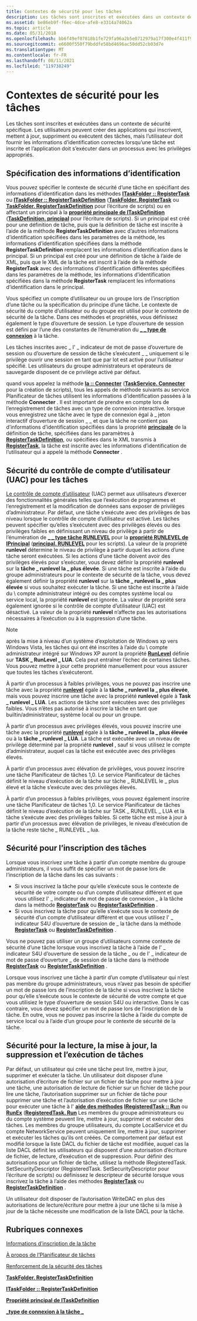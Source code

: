```yaml
---
title: Contextes de sécurité pour les tâches
description: Les tâches sont inscrites et exécutées dans un contexte de sécurité spécifique.
ms.assetid: be86eb9f-f6ec-4dce-afe8-e3314a74062a
ms.topic: article
ms.date: 05/31/2018
ms.openlocfilehash: bb6f49ef07818b1fe729fa96a2b5e0712979a17f300e4f411f96cefd2f3917f9
ms.sourcegitcommit: e6600f550f79bddfe58bd4696ac50dd52cb03d7e
ms.translationtype: MT
ms.contentlocale: fr-FR
ms.lasthandoff: 08/11/2021
ms.locfileid: "119738249"
---
```

# <a name="security-contexts-for-tasks"></a>Contextes de sécurité pour les tâches

Les tâches sont inscrites et exécutées dans un contexte de sécurité spécifique. Les utilisateurs peuvent créer des applications qui inscrivent, mettent à jour, suppriment ou exécutent des tâches, mais l’utilisateur doit fournir les informations d’identification correctes lorsqu’une tâche est inscrite et l’application doit s’exécuter dans un processus avec les privilèges appropriés.

## <a name="specifying-credentials"></a>Spécification des informations d’identification

Vous pouvez spécifier le contexte de sécurité d’une tâche en spécifiant des informations d’identification dans les méthodes [**ITaskFolder :: RegisterTask**](/windows/desktop/api/taskschd/nf-taskschd-itaskfolder-registertask) ou [**ITaskFolder :: RegisterTaskDefinition**](/windows/desktop/api/taskschd/nf-taskschd-itaskfolder-registertaskdefinition) ([**TaskFolder. RegisterTask**](taskfolder-registertask.md) ou [**TaskFolder. RegisterTaskDefinition**](taskfolder-registertaskdefinition.md) pour l’écriture de scripts) ou en affectant un principal à la [**propriété principale de ITaskDefinition**](/windows/desktop/api/taskschd/nf-taskschd-itaskdefinition-get_principal) ([**TaskDefinition. principal**](taskdefinition-principal.md) pour l’écriture de scripts). Si un principal est créé pour une définition de tâche, puis que la définition de tâche est inscrite à l’aide de la méthode **RegisterTaskDefinition** avec d’autres informations d’identification spécifiées dans les paramètres de la méthode, les informations d’identification spécifiées dans la méthode **RegisterTaskDefinition** remplacent les informations d’identification dans le principal. Si un principal est créé pour une définition de tâche à l’aide de XML, puis que le XML de la tâche est inscrit à l’aide de la méthode **RegisterTask** avec des informations d’identification différentes spécifiées dans les paramètres de la méthode, les informations d’identification spécifiées dans la méthode **RegisterTask** remplacent les informations d’identification dans le principal.

Vous spécifiez un compte d’utilisateur ou un groupe lors de l’inscription d’une tâche ou la spécification du principe d’une tâche. Le contexte de sécurité du compte d’utilisateur ou du groupe est utilisé pour le contexte de sécurité de la tâche. Dans ces méthodes et propriétés, vous définissez également le type d’ouverture de session. Le type d’ouverture de session est défini par l’une des constantes de l’énumération du [**\_ \_ type de connexion**](/windows/desktop/api/taskschd/ne-taskschd-task_logon_type) à la tâche.

Les tâches inscrites avec \_ l' \_ indicateur de mot de passe d’ouverture de session ou d’ouverture de session de tâche s’exécutent \_ \_ uniquement si le privilège ouvrir une session en tant que par lot est activé pour l’utilisateur spécifié. Les utilisateurs du groupe administrateurs et opérateurs de sauvegarde disposent de ce privilège activé par défaut.

quand vous appelez la méthode [**la :: Connecter**](/windows/desktop/api/taskschd/nf-taskschd-itaskservice-connect) ([**TaskService. Connecter**](taskservice-connect.md) pour la création de scripts), tous les appels de méthode suivants au service Planificateur de tâches utilisent les informations d’identification passées à la méthode **Connecter** . Il est important de prendre en compte lors de l’enregistrement de tâches avec un type de connexion interactive. lorsque vous enregistrez une tâche avec le type de connexion égal à \_ jeton interactif d’ouverture de session \_ \_ et que la tâche ne contient pas d’informations d’identification spécifiées dans la propriété [**principale**](/windows/desktop/api/taskschd/nf-taskschd-itaskdefinition-get_principal) de la définition de tâche, spécifiées dans les paramètres à [**RegisterTaskDefinition**](/windows/desktop/api/taskschd/nf-taskschd-itaskfolder-registertaskdefinition), ou spécifiées dans le XML transmis à [**RegisterTask**](/windows/desktop/api/taskschd/nf-taskschd-itaskfolder-registertask), la tâche est inscrite avec les informations d’identification de l’utilisateur qui a appelé la méthode **Connecter** .

## <a name="user-account-control-uac-security-for-tasks"></a>Sécurité du contrôle de compte d’utilisateur (UAC) pour les tâches

[Le contrôle de compte d’utilisateur](https://www.microsoft.com/technet/windowsvista/security/uac.mspx) (UAC) permet aux utilisateurs d’exercer des fonctionnalités générales telles que l’exécution de programmes et l’enregistrement et la modification de données sans exposer de privilèges d’administrateur. Par défaut, une tâche s’exécute avec des privilèges de bas niveau lorsque le contrôle de compte d’utilisateur est activé. Les tâches peuvent spécifier qu’elles s’exécutent avec des privilèges élevés ou des privilèges faibles en définissant un niveau de privilège à partir de l’énumération de [**\_ \_ type tâche RUNLEVEL**](/windows/win32/api/taskschd/ne-taskschd-task_runlevel_type) pour la [**propriété RUNLEVEL de IPrincipal**](/windows/desktop/api/taskschd/nf-taskschd-iprincipal-get_runlevel) ([**principal. RUNLEVEL**](principal-runlevel.md) pour les scripts). La valeur de la propriété **runlevel** détermine le niveau de privilège à partir duquel les actions d’une tâche seront exécutées. Si les actions d’une tâche doivent avoir des privilèges élevés pour s’exécuter, vous devez définir la propriété **runlevel** sur la **tâche \_ runlevel la \_ plus élevée**. Si une tâche est inscrite à l’aide du groupe administrateurs pour le contexte de sécurité de la tâche, vous devez également définir la propriété **runlevel** sur la **tâche \_ runlevel la \_ plus élevée** si vous souhaitez exécuter la tâche. Si une tâche est inscrite à l’aide du \\ compte administrateur intégré ou des comptes système local ou service local, la propriété **runlevel** est ignorée. La valeur de propriété sera également ignorée si le contrôle de compte d’utilisateur (UAC) est désactivé. La valeur de la propriété **runlevel** n’affecte pas les autorisations nécessaires à l’exécution ou à la suppression d’une tâche.

> [!Note]  
> après la mise à niveau d’un système d’exploitation de Windows xp vers Windows Vista, les tâches qui ont été inscrites à l’aide du \\ compte administrateur intégré sur Windows XP auront la propriété [**RunLevel**](/windows/desktop/api/taskschd/nf-taskschd-iprincipal-get_runlevel) définie sur **TASK \_ RunLevel \_ LUA**. Cela peut entraîner l’échec de certaines tâches. Vous pouvez mettre à jour cette propriété manuellement pour vous assurer que toutes les tâches s’exécuteront.

 

À partir d’un processus à faibles privilèges, vous ne pouvez pas inscrire une tâche avec la propriété [**runlevel**](/windows/desktop/api/taskschd/nf-taskschd-iprincipal-get_runlevel) égale à la **tâche \_ runlevel la \_ plus élevée**, mais vous pouvez inscrire une tâche avec la propriété **runlevel** égale à **Task \_ runlevel \_ LUA**. Les actions de tâche sont exécutées avec des privilèges faibles. Vous n’êtes pas autorisé à inscrire la tâche en tant que builtin/administrateur, système local ou pour un groupe.

À partir d’un processus avec privilèges élevés, vous pouvez inscrire une tâche avec la propriété [**runlevel**](/windows/desktop/api/taskschd/nf-taskschd-iprincipal-get_runlevel) égale à la **tâche \_ runlevel la \_ plus élevée** ou à la **tâche \_ runlevel \_ LUA**. La tâche est exécutée avec un niveau de privilège déterminé par la propriété **runlevel** , sauf si vous utilisez le compte d’administrateur, auquel cas la tâche est exécutée avec des privilèges élevés.

À partir d’un processus avec élévation de privilèges, vous pouvez inscrire une tâche Planificateur de tâches 1,0. Le service Planificateur de tâches définit le niveau d’exécution de la tâche sur tâche \_ RUNLEVEL le \_ plus élevé et la tâche s’exécute avec des privilèges élevés.

À partir d’un processus à faibles privilèges, vous pouvez également inscrire une tâche Planificateur de tâches 1,0. Le service Planificateur de tâches définit le niveau d’exécution de la tâche sur TASK \_ RUNLEVEL \_ LUA et la tâche s’exécute avec des privilèges faibles. Si cette tâche est mise à jour à partir d’un processus avec élévation de privilèges, le niveau d’exécution de la tâche reste tâche \_ RUNLEVEL \_ lua.

## <a name="security-for-registering-tasks"></a>Sécurité pour l’inscription des tâches

Lorsque vous inscrivez une tâche à partir d’un compte membre du groupe administrateurs, il vous suffit de spécifier un mot de passe lors de l’inscription de la tâche dans les cas suivants :

-   Si vous inscrivez la tâche pour qu’elle s’exécute sous le contexte de sécurité de votre compte ou d’un compte d’utilisateur différent et que vous utilisez l' \_ indicateur de mot de passe de connexion \_ à la tâche dans la méthode [**RegisterTask**](/windows/desktop/api/taskschd/nf-taskschd-itaskfolder-registertask) ou [**RegisterTaskDefinition**](/windows/desktop/api/taskschd/nf-taskschd-itaskfolder-registertaskdefinition) .
-   Si vous inscrivez la tâche pour qu’elle s’exécute sous le contexte de sécurité d’un compte d’utilisateur différent et que vous utilisez l' \_ indicateur S4U d’ouverture de session de \_ la tâche dans la méthode [**RegisterTask**](/windows/desktop/api/taskschd/nf-taskschd-itaskfolder-registertask) ou [**RegisterTaskDefinition**](/windows/desktop/api/taskschd/nf-taskschd-itaskfolder-registertaskdefinition) .

Vous ne pouvez pas utiliser un groupe d’utilisateurs comme contexte de sécurité d’une tâche lorsque vous inscrivez la tâche à l’aide de l' \_ indicateur S4U d’ouverture de session de la tâche \_ ou de l' \_ indicateur de mot de passe d’ouverture \_ de session de la tâche dans la méthode [**RegisterTask**](/windows/desktop/api/taskschd/nf-taskschd-itaskfolder-registertask) ou [**RegisterTaskDefinition**](/windows/desktop/api/taskschd/nf-taskschd-itaskfolder-registertaskdefinition) .

Lorsque vous inscrivez une tâche à partir d’un compte d’utilisateur qui n’est pas membre du groupe administrateurs, vous n’avez pas besoin de spécifier un mot de passe lors de l’inscription de la tâche si vous inscrivez la tâche pour qu’elle s’exécute sous le contexte de sécurité de votre compte et que vous utilisiez le type d’ouverture de session S4U ou interactive. Dans le cas contraire, vous devez spécifier un mot de passe lors de l’inscription de la tâche. En outre, vous ne pouvez pas inscrire la tâche à l’aide du compte de service local ou à l’aide d’un groupe pour le contexte de sécurité de la tâche.

## <a name="security-for-reading-updating-deleting-and-running-tasks"></a>Sécurité pour la lecture, la mise à jour, la suppression et l’exécution de tâches

Par défaut, un utilisateur qui crée une tâche peut lire, mettre à jour, supprimer et exécuter la tâche. Un utilisateur doit disposer d’une autorisation d’écriture de fichier sur un fichier de tâche pour mettre à jour une tâche, une autorisation de lecture de fichier sur un fichier de tâche pour lire une tâche, l’autorisation supprimer sur un fichier de tâche pour supprimer une tâche et l’autorisation d’exécution de fichier sur une tâche pour exécuter une tâche à l' [**aide des méthodes**](registeredtask-runex.md) [**IRegisteredTask :: Run**](/windows/desktop/api/taskschd/nf-taskschd-iregisteredtask-run) ou [**RunEx**](/windows/desktop/api/taskschd/nf-taskschd-iregisteredtask-runex) ([**RegisteredTask. Run**](registeredtask-run.md) Les membres du groupe administrateurs ou du compte système peuvent lire, mettre à jour, supprimer et exécuter des tâches. Les membres du groupe utilisateurs, du compte LocalService et du compte NetworkService peuvent uniquement lire, mettre à jour, supprimer et exécuter les tâches qu’ils ont créées. Ce comportement par défaut est modifié lorsque la liste DACL du fichier de tâche est modifiée, auquel cas la liste DACL définit les utilisateurs qui disposent d’une autorisation d’écriture de fichier, de lecture, d’exécution et de suppression. Pour définir des autorisations pour un fichier de tâche, utilisez la méthode IRegisteredTask. SetSecurityDescriptor (RegisteredTask. SetSecurityDescriptor pour l’écriture de scripts) ou définissez le descripteur de sécurité lorsque vous inscrivez la tâche à l’aide des méthodes [**RegisterTask**](/windows/desktop/api/taskschd/nf-taskschd-itaskfolder-registertask) ou [**RegisterTaskDefinition**](/windows/desktop/api/taskschd/nf-taskschd-itaskfolder-registertaskdefinition) .

Un utilisateur doit disposer de l’autorisation WriteDAC en plus des autorisations de lecture/écriture pour mettre à jour une tâche si la mise à jour de la tâche nécessite une modification de la liste DACL pour la tâche.

## <a name="related-topics"></a>Rubriques connexes

<dl> <dt>

[Informations d’inscription de la tâche](task-registration-information.md)
</dt> <dt>

[À propos de l’Planificateur de tâches](about-the-task-scheduler.md)
</dt> <dt>

[Renforcement de la sécurité des tâches](task-security-hardening.md)
</dt> <dt>

[**TaskFolder. RegisterTaskDefinition**](taskfolder-registertaskdefinition.md)
</dt> <dt>

[**ITaskFolder :: RegisterTaskDefinition**](/windows/desktop/api/taskschd/nf-taskschd-itaskfolder-registertaskdefinition)
</dt> <dt>

[**Propriété principal de ITaskDefinition**](/windows/desktop/api/taskschd/nf-taskschd-itaskdefinition-get_principal)
</dt> <dt>

[**\_type de connexion à la tâche \_**](/windows/desktop/api/taskschd/ne-taskschd-task_logon_type)
</dt> </dl>

 

 




